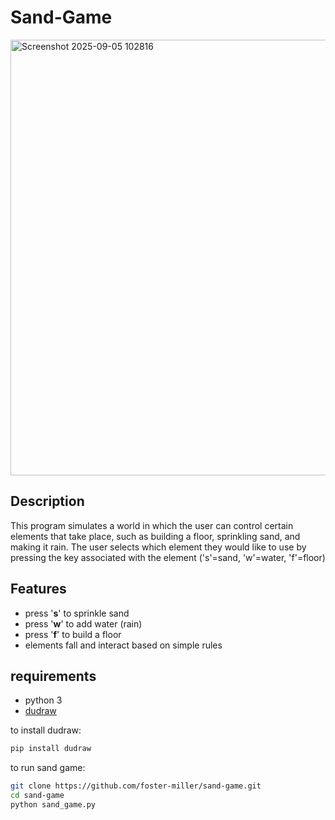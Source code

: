 # Sand-Game

<img width="600" height="697" alt="Screenshot 2025-09-05 102816" src="https://github.com/user-attachments/assets/1e6f7979-146a-4dd9-8d90-85da7ba82f48" />

## Description
This program simulates a world in which the user can control certain elements that take place, such as building a floor, sprinkling sand, and making it rain. The user selects which element they would like to use by pressing the key associated with the element ('s'=sand, 'w'=water, 'f'=floor)

## Features
- press '**s**' to sprinkle sand  
- press '**w**' to add water (rain)  
- press '**f**' to build a floor  
- elements fall and interact based on simple rules

## requirements
- python 3  
- [dudraw](https://pypi.org/project/dudraw/) 

to install dudraw:
```bash
pip install dudraw
```
to run sand game:
```bash
git clone https://github.com/foster-miller/sand-game.git
cd sand-game
python sand_game.py
